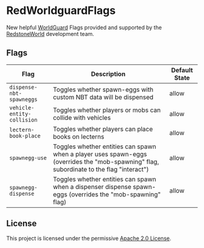 # RedWorldguardFlags
New helpful [WorldGuard](https://dev.bukkit.org/projects/worldguard) Flags provided and supported by
the [RedstoneWorld](https://redstoneworld.de) development team.

## Flags

| Flag                       | Description                                                                                                                              | Default State |
|----------------------------|------------------------------------------------------------------------------------------------------------------------------------------|---------------|
| `dispense-nbt-spawneggs`   | Toggles whether spawn-eggs with custom NBT data will be dispensed                                                                        | allow         |
| `vehicle-entity-collision` | Toggles whether players or mobs can collide with vehicles                                                                                | allow         |
| `lectern-book-place`       | Toggles whether players can place books on lecterns                                                                                      | allow         |
| `spawnegg-use`             | Toggles whether entities can spawn when a player uses spawn-eggs (overrides the "mob-spawning" flag, subordinate to the flag "interact") | allow         |
| `spawnegg-dispense`        | Toggles whether entities can spawn when a dispenser dispense spawn-eggs (overrides the "mob-spawning" flag)                              | allow         |

## License
This project is licensed under the permissive [Apache 2.0 License](LICENSE).